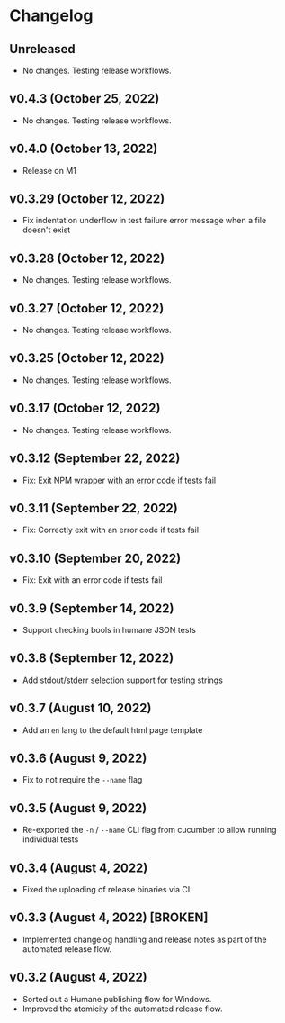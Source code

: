 # Changelog

<!-- 
    Add changes to the Unreleased section during development.
    Do not change this header — the GitHub action that releases
    this project will edit this file and add the version header for you.
    The Unreleased block will also be used for the GitHub release notes.
-->

## Unreleased

* No changes. Testing release workflows.

## v0.4.3 (October 25, 2022)

* No changes. Testing release workflows.

## v0.4.0 (October 13, 2022)

* Release on M1

## v0.3.29 (October 12, 2022)

* Fix indentation underflow in test failure error message when a file doesn't exist

## v0.3.28 (October 12, 2022)

* No changes. Testing release workflows.

## v0.3.27 (October 12, 2022)

* No changes. Testing release workflows.

## v0.3.25 (October 12, 2022)

* No changes. Testing release workflows.

## v0.3.17 (October 12, 2022)

* No changes. Testing release workflows.

## v0.3.12 (September 22, 2022)

* Fix: Exit NPM wrapper with an error code if tests fail

## v0.3.11 (September 22, 2022)

* Fix: Correctly exit with an error code if tests fail

## v0.3.10 (September 20, 2022)

* Fix: Exit with an error code if tests fail

## v0.3.9 (September 14, 2022)

* Support checking bools in humane JSON tests

## v0.3.8 (September 12, 2022)

* Add stdout/stderr selection support for testing strings

## v0.3.7 (August 10, 2022)

* Add an `en` lang to the default html page template

## v0.3.6 (August 9, 2022)

* Fix to not require the `--name` flag

## v0.3.5 (August 9, 2022)

* Re-exported the `-n` / `--name` CLI flag from cucumber to allow running individual tests

## v0.3.4 (August 4, 2022)

* Fixed the uploading of release binaries via CI.

## v0.3.3 (August 4, 2022) [BROKEN]

* Implemented changelog handling and release notes as part of the automated release flow.

## v0.3.2 (August 4, 2022)

* Sorted out a Humane publishing flow for Windows.
* Improved the atomicity of the automated release flow.